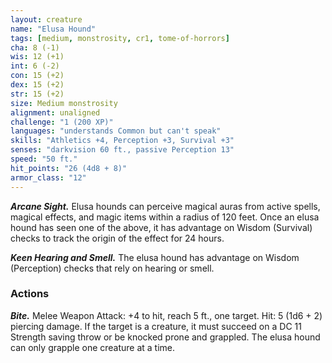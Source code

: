 ```yaml
---
layout: creature
name: "Elusa Hound"
tags: [medium, monstrosity, cr1, tome-of-horrors]
cha: 8 (-1)
wis: 12 (+1)
int: 6 (-2)
con: 15 (+2)
dex: 15 (+2)
str: 15 (+2)
size: Medium monstrosity
alignment: unaligned
challenge: "1 (200 XP)"
languages: "understands Common but can't speak"
skills: "Athletics +4, Perception +3, Survival +3"
senses: "darkvision 60 ft., passive Perception 13"
speed: "50 ft."
hit_points: "26 (4d8 + 8)"
armor_class: "12"
---
```


***Arcane Sight.*** Elusa hounds can perceive magical auras from active
spells, magical effects, and magic items within a radius of 120 feet. Once
an elusa hound has seen one of the above, it has advantage on Wisdom
(Survival) checks to track the origin of the effect for 24 hours.

***Keen Hearing and Smell.*** The elusa hound has advantage on Wisdom
(Perception) checks that rely on hearing or smell.

### Actions

***Bite.*** Melee Weapon Attack: +4 to hit, reach 5 ft., one target. Hit: 5 (1d6 + 2) piercing damage. If the target is a creature, it must succeed on a DC
11 Strength saving throw or be knocked prone and grappled. The elusa
hound can only grapple one creature at a time.
